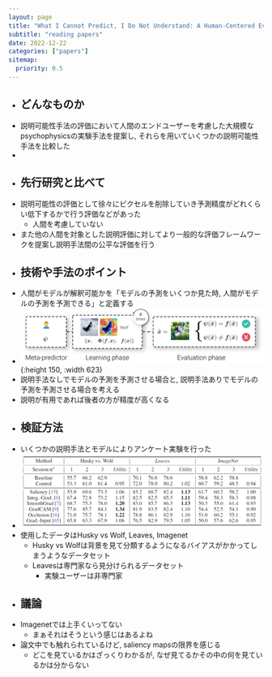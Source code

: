 ```yaml
---
layout: page
title: "What I Cannot Predict, I Do Not Understand: A Human-Centered Evaluation Framework for Explainability Methods"
subtitle: "reading papers"
date: 2022-12-22
categories: ["papers"]
sitemap:
  priority: 0.5
---
```

    
- ## どんなものか  
- 説明可能性手法の評価において人間のエンドユーザーを考慮した大規模なpsychophysicsの実験手法を提案し, それらを用いていくつかの説明可能性手法を比較した  
-  
- ## 先行研究と比べて  
- 説明可能性の評価として徐々にピクセルを削除していき予測精度がどれくらい低下するかで行う評価などがあった  
	- 人間を考慮していない  
- また他の人間を対象とした説明評価に対してより一般的な評価フレームワークを提案し説明手法間の公平な評価を行う  
- ## 技術や手法のポイント  
- 人間がモデルが解釈可能かを「モデルの予測をいくつか見た時, 人間がモデルの予測を予測できる」と定義する  
- ![image.png](/assets/img/image_1671699399436_0.png){:height 150, :width 623}  
- 説明手法なしでモデルの予測を予測させる場合と, 説明手法ありでモデルの予測を予測させる場合を考える  
- 説明が有用であれば後者の方が精度が高くなる  
- ## 検証方法  
- いくつかの説明手法とモデルによりアンケート実験を行った  
- ![image.png](/assets/img/image_1671699623261_0.png)  
- 使用したデータはHusky vs Wolf, Leaves, Imagenet  
	- Husky vs Wolfは背景を見て分類するようになるバイアスがかかってしまうようなデータセット  
	- Leavesは専門家なら見分けられるデータセット  
		- 実験ユーザーは非専門家  
- ## 議論  
- Imagenetでは上手くいってない  
	- まぁそれはそうという感じはあるよね  
- 論文中でも触れられているけど, saliency mapsの限界を感じる  
	- どこを見ているかはざっくりわかるが, なぜ見てるかその中の何を見ているかは分からない  
